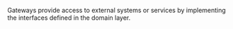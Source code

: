 Gateways provide access to external systems or services by implementing the interfaces defined in the domain layer.